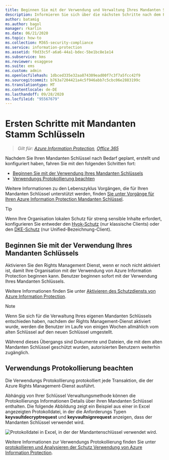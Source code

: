 ```yaml
---
title: Beginnen Sie mit der Verwendung und Verwaltung Ihres Mandanten Stamm Schlüssels.
description: Informieren Sie sich über die nächsten Schritte nach dem Planen der Stamm Schlüsselverwaltung für Mandanten, einschließlich des von Microsoft und Byok-Schutz generierten Standard Schlüssels.
author: batamig
ms.author: bagol
manager: rkarlin
ms.date: 06/21/2020
ms.topic: how-to
ms.collection: M365-security-compliance
ms.service: information-protection
ms.assetid: f0d33c5f-a6a6-44a1-bdec-5be1bc8e1e14
ms.subservice: kms
ms.reviewer: esaggese
ms.suite: ems
ms.custom: admin
ms.openlocfilehash: 1dbced335e32aa874309ead00f7c3f7a5fcc42f9
ms.sourcegitcommit: b763a7204421a4c5f946abb7c5cbc06e2883199c
ms.translationtype: MT
ms.contentlocale: de-DE
ms.lasthandoff: 09/28/2020
ms.locfileid: "95567679"
---
```

# <a name="getting-started-with-tenant-root-keys"></a>Ersten Schritte mit Mandanten Stamm Schlüsseln

>*Gilt für: [Azure Information Protection](https://azure.microsoft.com/pricing/details/information-protection), [Office 365](https://download.microsoft.com/download/E/C/F/ECF42E71-4EC0-48FF-AA00-577AC14D5B5C/Azure_Information_Protection_licensing_datasheet_EN-US.pdf)*

Nachdem Sie Ihren Mandanten Schlüssel nach Bedarf geplant, erstellt und konfiguriert haben, fahren Sie mit den folgenden Schritten fort:

- [Beginnen Sie mit der Verwendung Ihres Mandanten Schlüssels](#start-using-your-tenant-key)
- [Verwendungs Protokollierung beachten](#consider-usage-logging)

Weitere Informationen zu den Lebenszyklus Vorgängen, die für Ihren Mandanten Schlüssel unterstützt werden, finden [Sie unter Vorgänge für Ihren Azure Information Protection Mandanten Schlüssel](./operations-tenant-key.md).

> [!TIP]
> Wenn Ihre Organisation lokalen Schutz für streng sensible Inhalte erfordert, konfigurieren Sie entweder den [Hyok-Schutz](configure-adrms-restrictions.md) (nur klassische Clients) oder den [DKE-Schutz](plan-implement-tenant-key.md#double-key-encryption-dke-aip-unified-labeling-client-only) (nur Unified-Bezeichnung-Client).
> 

## <a name="start-using-your-tenant-key"></a>Beginnen Sie mit der Verwendung Ihres Mandanten Schlüssels

Aktivieren Sie den Rights Management Dienst, wenn er noch nicht aktiviert ist, damit Ihre Organisation mit der Verwendung von Azure Information Protection beginnen kann. Benutzer beginnen sofort mit der Verwendung Ihres Mandanten Schlüssels.

Weitere Informationen finden Sie unter [Aktivieren des Schutzdiensts von Azure Information Protection](./activate-service.md).

> [!NOTE]
> Wenn Sie sich für die Verwaltung Ihres eigenen Mandanten Schlüssels entschieden haben, nachdem der Rights Management-Dienst aktiviert wurde, werden die Benutzer im Laufe von einigen Wochen allmählich vom alten Schlüssel auf den neuen Schlüssel umgestellt.
>
>Während dieses Übergangs sind Dokumente und Dateien, die mit dem alten Mandanten Schlüssel geschützt wurden, autorisierten Benutzern weiterhin zugänglich.

## <a name="consider-usage-logging"></a>Verwendungs Protokollierung beachten

Die Verwendungs Protokollierung protokolliert jede Transaktion, die der Azure Rights Management-Dienst ausführt.

Abhängig von Ihrer Schlüssel Verwaltungsmethode können die Protokollierungs Informationen Details über ihren Mandanten Schlüssel enthalten. Die folgende Abbildung zeigt ein Beispiel aus einer in Excel angezeigten Protokolldatei, in der die Anforderungs Typen **keyvaultdecryptrequest** und **keyvaultsignrequest** anzeigen, dass der Mandanten Schlüssel verwendet wird.
    
![Protokolldatei in Excel, in der der Mandantenschlüssel verwendet wird.](./media/RMS_Logging.png)
    
Weitere Informationen zur Verwendungs Protokollierung finden Sie unter [protokollieren und Analysieren der Schutz Verwendung von Azure Information Protection](./log-analyze-usage.md).

